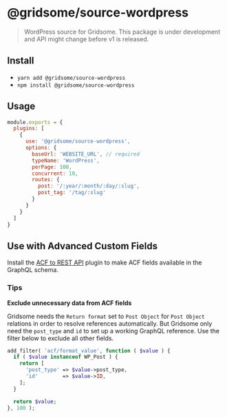 # @gridsome/source-wordpress

> WordPress source for Gridsome. This package is under development and
API might change before v1 is released.

## Install
- `yarn add @gridsome/source-wordpress`
- `npm install @gridsome/source-wordpress`

## Usage

```js
module.exports = {
  plugins: [
    {
      use: '@gridsome/source-wordpress',
      options: {
        baseUrl: 'WEBSITE_URL', // required
        typeName: 'WordPress',
        perPage: 100,
        concurrent: 10,
        routes: {
          post: '/:year/:month/:day/:slug',
          post_tag: '/tag/:slug'
        }
      }
    }
  ]
}
```

## Use with Advanced Custom Fields

Install the [ACF to REST API](https://github.com/airesvsg/acf-to-rest-api) plugin to make ACF fields available in the GraphQL schema.

### Tips

**Exclude unnecessary data from ACF fields**

Gridsome needs the `Return format` set to `Post Object` for `Post Object` relations in order to resolve references automatically. But Gridsome only need the `post_type` and `id` to set up a working GraphQL reference. Use the filter below to exclude all other fields.

```php
add_filter( 'acf/format_value', function ( $value ) {
  if ( $value instanceof WP_Post ) {
    return [
      'post_type' => $value->post_type,
      'id'        => $value->ID,
    ];
  }

  return $value;
}, 100 );
```
